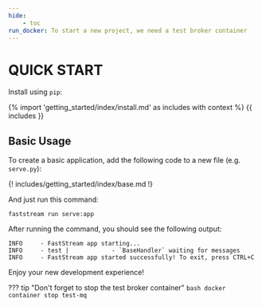 ```yaml
---
hide:
    - toc
run_docker: To start a new project, we need a test broker container
---
```


# QUICK START

Install using `pip`:

{% import 'getting_started/index/install.md' as includes with context %}
{{ includes }}

## Basic Usage

To create a basic application, add the following code to a new file (e.g. `serve.py`):

{! includes/getting_started/index/base.md !}

And just run this command:

```shell
faststream run serve:app
```

After running the command, you should see the following output:

``` shell
INFO     - FastStream app starting...
INFO     - test |            - `BaseHandler` waiting for messages
INFO     - FastStream app started successfully! To exit, press CTRL+C
```

Enjoy your new development experience!

??? tip "Don't forget to stop the test broker container"
    ```bash
    docker container stop test-mq
    ```
